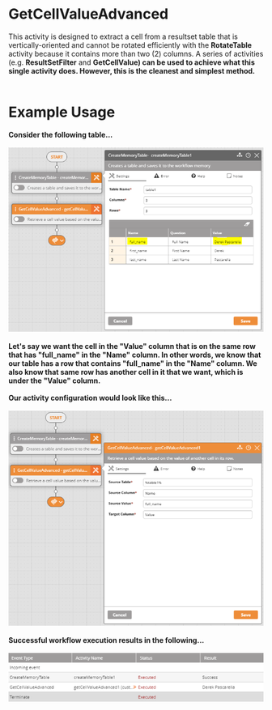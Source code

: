 <h1>GetCellValueAdvanced</h1>
This activity is designed to extract a cell from a resultset table that is vertically-oriented and cannot be rotated efficiently with the <b>RotateTable</b> activity because it contains more than two (2) columns.  A series of activities (e.g. <b>ResultSetFilter</b> and <b>GetCellValue</a>) can be used to achieve what this single activity does.  However, this is the cleanest and simplest method.
<br><br>
<h1>Example Usage</h1>
Consider the following table...
<br><br>
<img src="https://raw.githubusercontent.com/Ayehu/custom-activities/master/GetCellValueAdvanced/images/1.png">
<br><br>
Let's say we want the cell in the "Value" column that is on the same row that has "full_name" in the "Name" column.  In other words, we know that our table has a row that contains "full_name" in the "Name" column.  We also know that same row has another cell in it that we want, which is under the "Value" column.
<br><br>
Our activity configuration would look like this...
<br><br>
<img src="https://raw.githubusercontent.com/Ayehu/custom-activities/master/GetCellValueAdvanced/images/2.png">
<br><br>
Successful workflow execution results in the following...
<br><br>
<img src="https://raw.githubusercontent.com/Ayehu/custom-activities/master/GetCellValueAdvanced/images/3.png">
